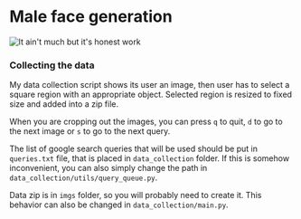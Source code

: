 # Male face generation

![It ain't much but it's honest work](https://i.kym-cdn.com/entries/icons/original/000/028/021/work.jpg)

### Collecting the data
My data collection script shows its user an image, then user has to select a square region with an 
appropriate object. Selected region is resized to fixed size and added into a zip file.

When you are cropping out the images, you can press `q` to quit, 
`d` to go to the next image or `s` to go to the next query.

The list of google search queries that will be used should be put in `queries.txt` file, that is placed in 
`data_collection` folder. If this is somehow inconvenient, you can also simply change the path in 
`data_collection/utils/query_queue.py`.

Data zip is in `imgs` folder, so you will probably need to create it. This behavior can also be changed in
`data_collection/main.py`.

